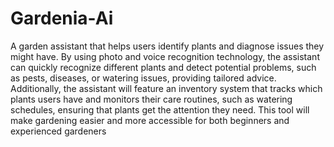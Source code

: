 # Gardenia-Ai
A garden assistant that helps users identify plants and diagnose issues they might have. By using photo and voice recognition technology, the assistant can quickly recognize different plants and detect potential problems, such as pests, diseases, or watering issues, providing tailored advice. Additionally, the assistant will feature an inventory system that tracks which plants users have and monitors their care routines, such as watering schedules, ensuring that plants get the attention they need. This tool will make gardening easier and more accessible for both beginners and experienced gardeners

